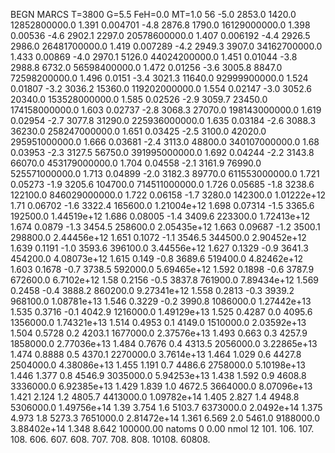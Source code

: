 BEGN
MARCS T=3800 G=5.5 FeH=0.0 MT=1.0
                  56
-5.0 2853.0 1420.0 12852800000.0 1.391 0.004701 
-4.8 2876.8 1790.0 16129000000.0 1.398 0.00536 
-4.6 2902.1 2297.0 20578600000.0 1.407 0.006192 
-4.4 2926.5 2986.0 26481700000.0 1.419 0.007289 
-4.2 2949.3 3907.0 34162700000.0 1.433 0.00869 
-4.0 2970.1 5126.0 44024200000.0 1.451 0.01044 
-3.8 2988.8 6732.0 56598400000.0 1.472 0.01256 
-3.6 3005.8 8847.0 72598200000.0 1.496 0.0151 
-3.4 3021.3 11640.0 92999900000.0 1.524 0.01807 
-3.2 3036.2 15360.0 119202000000.0 1.554 0.02147 
-3.0 3052.6 20340.0 153528000000.0 1.585 0.02526 
-2.9 3059.7 23450.0 174158000000.0 1.603 0.02737 
-2.8 3068.3 27070.0 198143000000.0 1.619 0.02954 
-2.7 3077.8 31290.0 225936000000.0 1.635 0.03184 
-2.6 3088.3 36230.0 258247000000.0 1.651 0.03425 
-2.5 3100.0 42020.0 295951000000.0 1.666 0.03681 
-2.4 3113.0 48800.0 340107000000.0 1.68 0.03953 
-2.3 3127.5 56750.0 391995000000.0 1.692 0.04244 
-2.2 3143.8 66070.0 453179000000.0 1.704 0.04558 
-2.1 3161.9 76990.0 525571000000.0 1.713 0.04899 
-2.0 3182.3 89770.0 611553000000.0 1.721 0.05273 
-1.9 3205.6 104700.0 714511000000.0 1.726 0.05685 
-1.8 3238.6 122100.0 846029000000.0 1.722 0.06158 
-1.7 3280.0 142300.0 1.01222e+12 1.71 0.06702 
-1.6 3322.4 165600.0 1.21004e+12 1.698 0.07314 
-1.5 3365.6 192500.0 1.44519e+12 1.686 0.08005 
-1.4 3409.6 223300.0 1.72413e+12 1.674 0.0879 
-1.3 3454.5 258600.0 2.05435e+12 1.663 0.09687 
-1.2 3500.1 298800.0 2.44456e+12 1.651 0.1072 
-1.1 3546.5 344500.0 2.90452e+12 1.639 0.1191 
-1.0 3593.6 396100.0 3.44556e+12 1.627 0.1329 
-0.9 3641.3 454200.0 4.08073e+12 1.615 0.149 
-0.8 3689.6 519400.0 4.82462e+12 1.603 0.1678 
-0.7 3738.5 592000.0 5.69465e+12 1.592 0.1898 
-0.6 3787.9 672600.0 6.7102e+12 1.58 0.2156 
-0.5 3837.8 761900.0 7.89434e+12 1.569 0.2458 
-0.4 3888.2 860200.0 9.27341e+12 1.558 0.2813 
-0.3 3939.2 968100.0 1.08781e+13 1.546 0.3229 
-0.2 3990.8 1086000.0 1.27442e+13 1.535 0.3716 
-0.1 4042.9 1216000.0 1.49129e+13 1.525 0.4287 
0.0 4095.6 1356000.0 1.74321e+13 1.514 0.4953 
0.1 4149.0 1510000.0 2.03592e+13 1.504 0.5728 
0.2 4203.1 1677000.0 2.37576e+13 1.493 0.663 
0.3 4257.9 1858000.0 2.77036e+13 1.484 0.7676 
0.4 4313.5 2056000.0 3.22865e+13 1.474 0.8888 
0.5 4370.1 2270000.0 3.7614e+13 1.464 1.029 
0.6 4427.8 2504000.0 4.38086e+13 1.455 1.191 
0.7 4486.6 2758000.0 5.10198e+13 1.446 1.377 
0.8 4546.9 3035000.0 5.94253e+13 1.438 1.592 
0.9 4608.8 3336000.0 6.92385e+13 1.429 1.839 
1.0 4672.5 3664000.0 8.07096e+13 1.421 2.124 
1.2 4805.7 4413000.0 1.09782e+14 1.405 2.827 
1.4 4948.8 5306000.0 1.49756e+14 1.39 3.754 
1.6 5103.7 6373000.0 2.0492e+14 1.375 4.973 
1.8 5273.3 7651000.0 2.81472e+14 1.361 6.569 
2.0 5461.0 9188000.0 3.88402e+14 1.348 8.642 
100000.00
natoms              0      0.00
nmol          12
          101.         106.       107.      108.         606.        607.        608.
          707.         708.       808.    10108.       60808.
